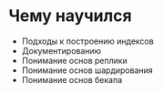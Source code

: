 # Чему научился

- Подходы к построению индексов
- Документированию
- Понимание основ реплики
- Понимание основ шардирования
- Понимание основ бекапа